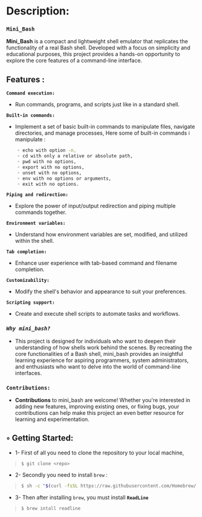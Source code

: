 # Description:

### `Mini_Bash`
**Mini_Bash** is a compact and lightweight shell emulator that replicates the functionality of a real Bash shell. Developed with a focus on simplicity and educational purposes, this project provides a hands-on opportunity to explore the core features of a command-line interface.

## Features :

**`Command execution:`** 
- Run commands, programs, and scripts just like in a standard shell.

**`Built-in commands:`**
- Implement a set of basic built-in commands to manipulate files, navigate directories, and manage processes, Here some of built-in commands i manipulate :
```bash
  	◦ echo with option -n,
 	◦ cd with only a relative or absolute path,
  	◦ pwd with no options,
   	◦ export with no options,
	◦ unset with no options,
	◦ env with no options or arguments,
	◦ exit with no options.
```

**`Piping and redirection:`**
- Explore the power of input/output redirection and piping multiple commands together.

**`Environment variables:`** 
- Understand how environment variables are set, modified, and utilized within the shell.

**`Tab completion:`** 
- Enhance user experience with tab-based command and filename completion.

**`Customizability:`** 
- Modify the shell's behavior and appearance to suit your preferences.

**`Scripting support:`** 
- Create and execute shell scripts to automate tasks and workflows.

### _`Why mini_bash?`_
- This project is designed for individuals who want to deepen their understanding of how shells work behind the scenes. By recreating the core functionalities of a Bash shell, mini_bash provides an insightful learning experience for aspiring programmers, system administrators, and enthusiasts who want to delve into the world of command-line interfaces.


### ``Contributions:``
- **Contributions** to mini_bash are welcome! Whether you're interested in adding new features, improving existing ones, or fixing bugs, your contributions can help make this project an even better resource for learning and experimentation.


## ◦ Getting Started:
- 1- First of all you need to clone the repository to your local machine,

>```git
> $ git clone <repo>
>```

- 2- Secondly you need to install `brew` :

>```bash
>$ sh -c "$(curl -fsSL https://raw.githubusercontent.com/Homebrew/install/HEAD/install.sh)"
>```

- 3- Then after installing `brew`, you must install **`ReadLine`** 

>```bash
> $ brew intall readline
>```

